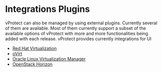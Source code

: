 # Integrations Plugins

vProtect can also be managed by using external plugins. Currently several of them are available. Most of them currently support a subset of the available options of vProtect with more and more functionalities being added with each release. vProtect provides currently integrations for UI

* [Red Hat Virtualization](redhat-virtualization-plugin.md)
* [oVirt](ovirt-plugin.md)
* [Oracle Linux Virtualization Manager](oracle-linux-virtualization-manager-plugin.md) 
* [OpenStack Horizon](openstack-plugin.md)



